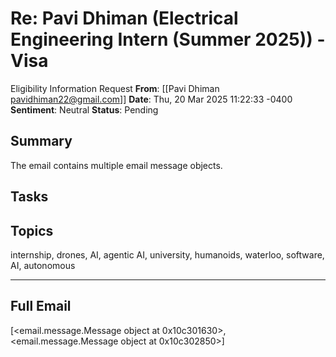 # Re: Pavi Dhiman (Electrical Engineering Intern (Summer 2025)) - Visa
 Eligibility Information Request
**From**: [[Pavi Dhiman <pavidhiman22@gmail.com>]]
**Date**: Thu, 20 Mar 2025 11:22:33 -0400
**Sentiment**: Neutral
**Status**: Pending

## Summary
The email contains multiple email message objects.

## Tasks

## Topics
internship, drones, AI, agentic AI, university, humanoids, waterloo, software, AI, autonomous

---

## Full Email
[<email.message.Message object at 0x10c301630>, <email.message.Message object at 0x10c302850>]